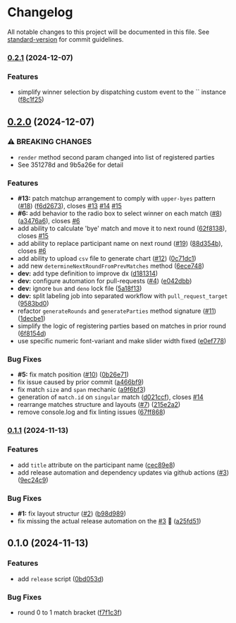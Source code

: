 # Changelog

All notable changes to this project will be documented in this file. See [standard-version](https://github.com/conventional-changelog/standard-version) for commit guidelines.

### [0.2.1](https://github.com/feryardiant/poc-brackets/compare/v0.2.0...v0.2.1) (2024-12-07)


### Features

* simplify winner selection by dispatching custom event to the `` instance ([f8c1f25](https://github.com/feryardiant/poc-brackets/commit/f8c1f2584a86b247537f34a7282058702ce01d1c))

## [0.2.0](https://github.com/feryardiant/poc-brackets/compare/v0.1.1...v0.2.0) (2024-12-07)


### ⚠ BREAKING CHANGES

* `render` method second param changed into list of
registered parties
* See 351278d and 9b5a26e for detail

### Features

* **#13:** patch matchup arrangement to comply with `upper-byes` pattern ([#18](https://github.com/feryardiant/poc-brackets/issues/18)) ([f6d2673](https://github.com/feryardiant/poc-brackets/commit/f6d26732a89d8f7302a63df602ab67976a686857)), closes [#13](https://github.com/feryardiant/poc-brackets/issues/13) [#14](https://github.com/feryardiant/poc-brackets/issues/14) [#15](https://github.com/feryardiant/poc-brackets/issues/15)
* **#6:** add behavior to the radio box to select winner on each match ([#8](https://github.com/feryardiant/poc-brackets/issues/8)) ([a3476a6](https://github.com/feryardiant/poc-brackets/commit/a3476a6dc4a9a9baab3eda212e96585311b0e095)), closes [#6](https://github.com/feryardiant/poc-brackets/issues/6)
* add ability to calculate 'bye' match and move it to next round ([62f8138](https://github.com/feryardiant/poc-brackets/commit/62f813839224c0114d4e9d295a2221c5076ea5af)), closes [#15](https://github.com/feryardiant/poc-brackets/issues/15)
* add ability to replace participant name on next round ([#19](https://github.com/feryardiant/poc-brackets/issues/19)) ([88d354b](https://github.com/feryardiant/poc-brackets/commit/88d354bb94e874454120d168d690f28113e6672a)), closes [#6](https://github.com/feryardiant/poc-brackets/issues/6)
* add ability to upload `csv` file to generate chart ([#12](https://github.com/feryardiant/poc-brackets/issues/12)) ([0c71dc1](https://github.com/feryardiant/poc-brackets/commit/0c71dc1d0004d7948f51d7e2a3290d1f6a93bb2a))
* add new `determineNextRoundFromPrevMatches` method ([6ece748](https://github.com/feryardiant/poc-brackets/commit/6ece7481e7dd3fca8b0dfd57a5a549fce0a91ccb))
* **dev:** add type definition to improve dx ([d181314](https://github.com/feryardiant/poc-brackets/commit/d1813142bc0f9e48d0128e4bcbd1b096f4858c80))
* **dev:** configure automation for pull-requests ([#4](https://github.com/feryardiant/poc-brackets/issues/4)) ([e042dbb](https://github.com/feryardiant/poc-brackets/commit/e042dbb1a3006bc243e2bac52b0cc4656da1735f))
* **dev:** ignore `bun` and `deno` lock file ([5a18f13](https://github.com/feryardiant/poc-brackets/commit/5a18f13eb4e81af0a15c224035ba4582cf8dbf93))
* **dev:** split labeling job into separated workflow with `pull_request_target` ([9583bd0](https://github.com/feryardiant/poc-brackets/commit/9583bd05dcdeced4991f72d0d07a37c4507d48ee))
* refactor `generateRounds` and `generateParties` method signature ([#11](https://github.com/feryardiant/poc-brackets/issues/11)) ([1decbe1](https://github.com/feryardiant/poc-brackets/commit/1decbe14aa406067e72e2cca60a36273bb571920))
* simplify the logic of registering parties based on matches in prior round ([6f8154d](https://github.com/feryardiant/poc-brackets/commit/6f8154ddb0f38569e421ca8357d109e11d2f1f41))
* use specific numeric font-variant and make slider width fixed ([e0ef778](https://github.com/feryardiant/poc-brackets/commit/e0ef778f14af663f4d769b8b26127c614df0d2f2))


### Bug Fixes

* **#5:** fix match position ([#10](https://github.com/feryardiant/poc-brackets/issues/10)) ([0b26e71](https://github.com/feryardiant/poc-brackets/commit/0b26e71a022f79b4b8b6631db9f9b939a2d4115b))
* fix issue caused by prior commit ([a466bf9](https://github.com/feryardiant/poc-brackets/commit/a466bf9a603676fa1dd88d2a657db7677bae52db))
* fix match `size` and `span` mechanic ([a9f6bf3](https://github.com/feryardiant/poc-brackets/commit/a9f6bf3d68e3987588411af312ebf4c69fafc5c6))
* generation of `match.id` on `singular` match ([d021ccf](https://github.com/feryardiant/poc-brackets/commit/d021ccfb8679e2e953d05c666247fd8c98119f55)), closes [#14](https://github.com/feryardiant/poc-brackets/issues/14)
* rearrange matches structure and layouts ([#7](https://github.com/feryardiant/poc-brackets/issues/7)) ([215e2a2](https://github.com/feryardiant/poc-brackets/commit/215e2a2c5be5946bf2bc441a1eafe586bd4d338a))
* remove console.log and fix linting issues ([67ff868](https://github.com/feryardiant/poc-brackets/commit/67ff8686396b19270c57bef4e2d7721b58d5bb1e))

### [0.1.1](https://github.com/feryardiant/poc-brackets/compare/v0.1.0...v0.1.1) (2024-11-13)


### Features

* add `title` attribute on the participant name ([cec89e8](https://github.com/feryardiant/poc-brackets/commit/cec89e8d3226c94637f4bc900080892b0cfcb847))
* add release automation and dependency updates via github actions ([#3](https://github.com/feryardiant/poc-brackets/issues/3)) ([9ec24c9](https://github.com/feryardiant/poc-brackets/commit/9ec24c9726a7968596908f9badad172cf7d5afdb))


### Bug Fixes

* **#1:** fix layout structur ([#2](https://github.com/feryardiant/poc-brackets/issues/2)) ([b98d989](https://github.com/feryardiant/poc-brackets/commit/b98d989cf44eceee3dfc136d8829ec2e8ff7318f))
* fix missing the actual release automation on the [#3](https://github.com/feryardiant/poc-brackets/issues/3) :facepalm: ([a25fd51](https://github.com/feryardiant/poc-brackets/commit/a25fd51b8c535fff656b41e46437c1f15992d637))

## 0.1.0 (2024-11-13)


### Features

* add `release` script ([0bd053d](https://github.com/feryardiant/poc-brackets/commit/0bd053df183d55368d4bcccd78099a8d3e2907e9))


### Bug Fixes

* round 0 to 1 match bracket ([f7f1c3f](https://github.com/feryardiant/poc-brackets/commit/f7f1c3f9f888e805218a1cc411b8d2b0acee9495))
